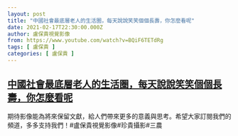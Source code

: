 ```yaml
---
layout: post
title: "中國社會最底層老人的生活圈，每天說說笑笑個個長壽，你怎麼看呢"
date: 2021-02-17T22:30:00.000Z
author: 盧保貴視覺影像
from: https://www.youtube.com/watch?v=BQiF6TETdRg
tags: [ 盧保貴 ]
categories: [ 盧保貴 ]
---
```

<!--1613601000000-->
[中國社會最底層老人的生活圈，每天說說笑笑個個長壽，你怎麼看呢](https://www.youtube.com/watch?v=BQiF6TETdRg)
------

<div>
期待影像能為將來保留文獻，給人們帶來更多的意義與思考。希望大家訂閱我們的頻道，多多支持我們！#盧保貴視覺影像#珍貴攝影#三農
</div>
